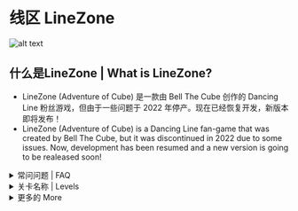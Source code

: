 # 线区 LineZone
![alt text](https://github.com/Leq4342/LineZone/blob/main/%5BMd%5D/LZ.png)
## 什么是LineZone | What is LineZone?
- LineZone (Adventure of Cube) 是一款由 Bell The Cube 创作的 Dancing Line 粉丝游戏，但由于一些问题于 2022 年停产。现在已经恢复开发，新版本即将发布！
- LineZone (Adventure of Cube) is a Dancing Line fan-game that was created by Bell The Cube, but it was discontinued in 2022 due to some issues. Now, development has been resumed and a new version is going to be realeased soon!

<details>
<summary>常问问题 | FAQ</summary>

 ### LZ 有几级？How many levels are in AoC?
- LineZone 目前有 **4** 关卡，但我们计划在未来添加更多关卡。
- There are currently **4** levels in LineZone, but we are planning to add more levels in the future.

 ### 我怎么玩？How do I play?
- 使用鼠标/空格键（如果您在手机上玩，则使用触摸屏）来配合节奏。
- Use your mouse / space bar (or the touch screen if you're playing on a phone) to tap to the rhythm.

 ### 我可以免费下载 LZ 吗？Can I download LZ for free?
- 当然，您可以免费下载. Sure, you can download it for free.

</details>

<details>
<summary>关卡名称 | Levels</summary>
- 游戏中4级的信息。Information of 4 level in game.
关卡名称 Level Name | 造物主 Creator
---|---
开始 Begin | Leq
海洋 Ocean | Leq
日落 Sunset | Leq
寒夜 The Cold Night | Marios1Gr

</details>

<details>
<summary>更多的 More</summary>

## 你可以在这里查看一些东西。You can view somethings here...
- YouTube频道 YouTube: https://www.youtube.com/@AdventureOfCube/featured
- 不和谐服务器 Discord: https://discord.gg/qdmdeqGmde
- 学分（英语）| Credits (English): https://github.com/Leq4342/Adventure-of-Cube/blob/main/CreditsEn.md
- 学分（中文）| Credits (Chinese): https://github.com/Leq4342/Adventure-of-Cube/blob/main/CreditsCn.md

</details>
